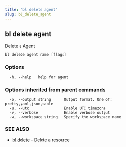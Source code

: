 ```yaml
---
title: "bl delete agent"
slug: bl_delete_agent
---
```

## bl delete agent

Delete a Agent

```
bl delete agent name [flags]
```

### Options

```
  -h, --help   help for agent
```

### Options inherited from parent commands

```
  -o, --output string      Output format. One of: pretty,yaml,json,table
  -u, --utc                Enable UTC timezone
  -v, --verbose            Enable verbose output
  -w, --workspace string   Specify the workspace name
```

### SEE ALSO

* [bl delete](bl_delete.md)	 - Delete a resource

